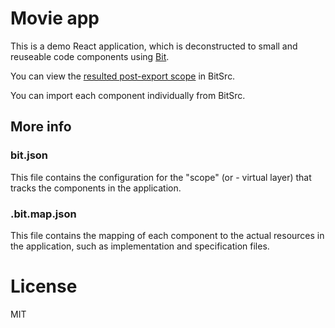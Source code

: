 # Movie app

This is a demo React application, which is deconstructed to small and reuseable code components using [Bit](https://github.com/teambit/bit).

You can view the [resulted post-export scope](https://bitsrc.io/bit/movie-app) in BitSrc.

You can import each component individually from BitSrc.

## More info

### bit.json

This file contains the configuration for the "scope" (or - virtual layer) that tracks the components in the application.

### .bit.map.json

This file contains the mapping of each component to the actual resources in the application, such as implementation and specification files.

# License

MIT
